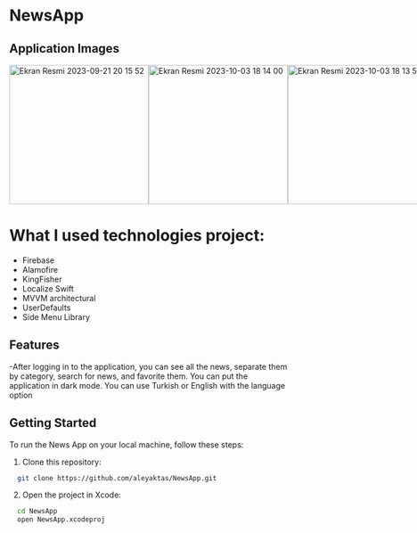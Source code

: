# NewsApp


## Application Images

<div style="display: flex; flex-direction: row;">
<img width="250" alt="Ekran Resmi 2023-09-21 20 15 52" src="https://github.com/aleyaktas/NewsApp/assets/76265779/4c4bc71a-95e6-4baf-ada2-4eaecccdf5e5">
<img width="250" alt="Ekran Resmi 2023-10-03 18 14 00" src="https://github.com/aleyaktas/NewsApp/assets/76265779/4625e368-342b-483e-ae3a-48d5115839e8">
<img width="250" alt="Ekran Resmi 2023-10-03 18 13 51" src="https://github.com/aleyaktas/NewsApp/assets/76265779/f6d69759-c5bf-47f3-8168-9082a44f5a19">
<img width="250" alt="Ekran Resmi 2023-10-03 18 14 08" src="https://github.com/aleyaktas/NewsApp/assets/76265779/953e395a-381a-46f6-8d8a-410efa57ba32">

<img width="250" alt="Ekran Resmi 2023-10-03 18 14 12" src="https://github.com/aleyaktas/NewsApp/assets/76265779/faa4042f-4f28-4825-859e-f1fc9f57ae8a">
<img width="250" alt="Ekran Resmi 2023-10-03 18 14 14" src="https://github.com/aleyaktas/NewsApp/assets/76265779/90af83d8-99c7-4aef-a2dc-f6d6cb34742b">
<img width="250" alt="Ekran Resmi 2023-10-03 18 14 17" src="https://github.com/aleyaktas/NewsApp/assets/76265779/48b2b685-4ce9-490d-a7bf-1f5d6de4c547">
<img width="250" alt="Ekran Resmi 2023-10-03 18 18 33" src="https://github.com/aleyaktas/NewsApp/assets/76265779/00290687-83b6-4b44-9b2f-de2d99408f52">



<img width="250" alt="Ekran Resmi 2023-10-03 18 14 22" src="https://github.com/aleyaktas/NewsApp/assets/76265779/3619dda9-1ab7-4b83-9592-4a1490cf9389">
<img width="250" alt="Ekran Resmi 2023-10-03 18 14 26" src="https://github.com/aleyaktas/NewsApp/assets/76265779/bef816be-2b24-41fe-a911-fc3e43eecab2">
<img width="250" alt="Ekran Resmi 2023-10-03 18 14 35" src="https://github.com/aleyaktas/NewsApp/assets/76265779/2b5de8d2-6c43-41cb-8547-f67cd1be6f66">




</div>



# What I used technologies project:
- Firebase
- Alamofire
- KingFisher
- Localize Swift
- MVVM architectural
- UserDefaults
- Side Menu Library

## Features


-After logging in to the application, you can see all the news, separate them by category, search for news, and favorite them. You can put the application in dark mode. You can use Turkish or English with the language option

## Getting Started

To run the News App on your local machine, follow these steps:

1. Clone this repository:

```bash
  git clone https://github.com/aleyaktas/NewsApp.git
```

2. Open the project in Xcode:

```bash
  cd NewsApp
  open NewsApp.xcodeproj
```
